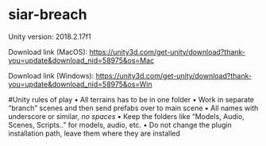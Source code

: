 # siar-breach
Unity version: 2018.2.17f1

Download link (MacOS): https://unity3d.com/get-unity/download?thank-you=update&download_nid=58975&os=Mac

Download link (Windows): https://unity3d.com/get-unity/download?thank-you=update&download_nid=58975&os=Win

#Unity rules of play
•	All terrains has to be in one folder
•	Work in separate “branch” scenes and then send prefabs over to main scene
•	All names with underscore or similar, *no spaces*
•	Keep the folders like “Models, Audio, Scenes, Scripts..” for models, audio, etc.
•	Do not change the plugin installation path, leave them where they are installed
